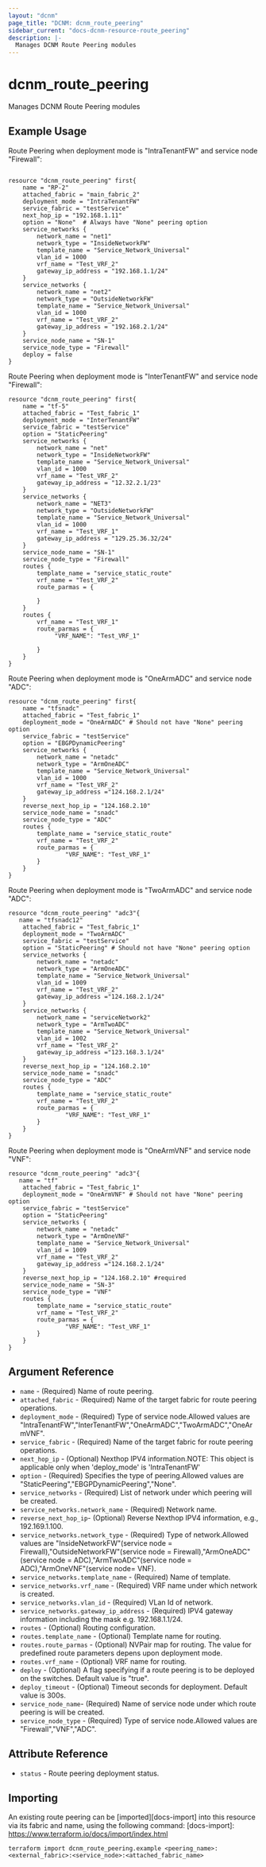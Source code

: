 ```yaml
---
layout: "dcnm"
page_title: "DCNM: dcnm_route_peering"
sidebar_current: "docs-dcnm-resource-route_peering"
description: |-
  Manages DCNM Route Peering modules
---
```


# dcnm_route_peering #
Manages DCNM Route Peering modules

## Example Usage ##

Route Peering when deployment mode is "IntraTenantFW" and service node "Firewall":
```hcl

resource "dcnm_route_peering" first{
    name = "RP-2"
    attached_fabric = "main_fabric_2"
    deployment_mode = "IntraTenantFW"
    service_fabric = "testService"
    next_hop_ip = "192.168.1.11"
    option = "None"  # Always have "None" peering option
    service_networks {
        network_name = "net1"
        network_type = "InsideNetworkFW"
        template_name = "Service_Network_Universal"
        vlan_id = 1000
        vrf_name = "Test_VRF_2"
        gateway_ip_address = "192.168.1.1/24"
    }
    service_networks {
        network_name = "net2"
        network_type = "OutsideNetworkFW"
        template_name = "Service_Network_Universal"
        vlan_id = 1000
        vrf_name = "Test_VRF_2"
        gateway_ip_address = "192.168.2.1/24"
    }
    service_node_name = "SN-1"
    service_node_type = "Firewall"
    deploy = false
}

```
Route Peering when deployment mode is "InterTenantFW" and service node "Firewall":
```hcl
resource "dcnm_route_peering" first{
    name = "tf-5"
    attached_fabric = "Test_fabric_1"
    deployment_mode = "InterTenantFW"
    service_fabric = "testService"
    option = "StaticPeering"
    service_networks {
        network_name = "net"
        network_type = "InsideNetworkFW"
        template_name = "Service_Network_Universal"
        vlan_id = 1000
        vrf_name = "Test_VRF_2"
        gateway_ip_address = "12.32.2.1/23"
    }
    service_networks {
        network_name = "NET3"
        network_type = "OutsideNetworkFW"
        template_name = "Service_Network_Universal"
        vlan_id = 1000
        vrf_name = "Test_VRF_1"
        gateway_ip_address = "129.25.36.32/24"
    }
    service_node_name = "SN-1"
    service_node_type = "Firewall"
    routes {
        template_name = "service_static_route"
        vrf_name = "Test_VRF_2"
        route_parmas = {

        }
    }
    routes {
        vrf_name = "Test_VRF_1"
        route_parmas = {
             "VRF_NAME": "Test_VRF_1"
   
        }
    }
}
```
Route Peering when deployment mode is "OneArmADC" and service node "ADC":
```hcl
resource "dcnm_route_peering" first{
    name = "tfsnadc"
    attached_fabric = "Test_fabric_1"
    deployment_mode = "OneArmADC" # Should not have "None" peering option
    service_fabric = "testService"
    option = "EBGPDynamicPeering"
    service_networks {
        network_name = "netadc"
        network_type = "ArmOneADC"
        template_name = "Service_Network_Universal"
        vlan_id = 1000
        vrf_name = "Test_VRF_2"
        gateway_ip_address ="124.168.2.1/24"
    }
    reverse_next_hop_ip = "124.168.2.10"
    service_node_name = "snadc"
    service_node_type = "ADC"
    routes {
        template_name = "service_static_route"
        vrf_name = "Test_VRF_2"
        route_parmas = {
                "VRF_NAME": "Test_VRF_1"
        }
    }
}
```
Route Peering when deployment mode is "TwoArmADC" and service node "ADC":
```hcl
resource "dcnm_route_peering" "adc3"{
   name = "tfsnadc12"
    attached_fabric = "Test_fabric_1"
    deployment_mode = "TwoArmADC"
    service_fabric = "testService"
    option = "StaticPeering" # Should not have "None" peering option
    service_networks {
        network_name = "netadc"
        network_type = "ArmOneADC"
        template_name = "Service_Network_Universal"
        vlan_id = 1009
        vrf_name = "Test_VRF_2"
        gateway_ip_address ="124.168.2.1/24"
    }
    service_networks {
        network_name = "serviceNetwork2"
        network_type = "ArmTwoADC"
        template_name = "Service_Network_Universal"
        vlan_id = 1002
        vrf_name = "Test_VRF_2"
        gateway_ip_address ="123.168.3.1/24"
    }
    reverse_next_hop_ip = "124.168.2.10"
    service_node_name = "snadc"
    service_node_type = "ADC"
    routes {
        template_name = "service_static_route"
        vrf_name = "Test_VRF_2"
        route_parmas = {
                "VRF_NAME": "Test_VRF_1"
        }
    }
}
```
Route Peering when deployment mode is "OneArmVNF" and service node "VNF":
```hcl
resource "dcnm_route_peering" "adc3"{
   name = "tf"
    attached_fabric = "Test_fabric_1"
    deployment_mode = "OneArmVNF" # Should not have "None" peering option
    service_fabric = "testService"
    option = "StaticPeering"
    service_networks {
        network_name = "netadc"
        network_type = "ArmOneVNF"
        template_name = "Service_Network_Universal"
        vlan_id = 1009
        vrf_name = "Test_VRF_2"
        gateway_ip_address ="124.168.2.1/24"
    }
    reverse_next_hop_ip = "124.168.2.10" #required
    service_node_name = "SN-3"
    service_node_type = "VNF"
    routes {
        template_name = "service_static_route"
        vrf_name = "Test_VRF_2"
        route_parmas = {
                "VRF_NAME": "Test_VRF_1"
        }
    }
}
```
## Argument Reference ##

* `name` - (Required) Name of route peering.
* `attached_fabric` - (Required) Name of the target fabric for route peering operations.
* `deployment_mode` - (Required) Type of service node.Allowed values are "IntraTenantFW","InterTenantFW","OneArmADC","TwoArmADC","OneArmVNF".
* `service_fabric` - (Required) Name of the target fabric for route peering operations.
* `next_hop_ip` - (Optional) Nexthop IPV4 information.NOTE: This object is applicable only when 'deploy_mode' is 'IntraTenantFW'
* `option` - (Required) Specifies the type of peering.Allowed values are "StaticPeering","EBGPDynamicPeering","None".
* `service_networks` - (Required) List of network under which peering will be created.
* `service_networks.network_name` - (Required) Network name.
* `reverse_next_hop_ip`- (Optional)  Reverse Nexthop IPV4 information, e.g., 192.169.1.100.
* `service_networks.network_type` - (Required) Type of network.Allowed values are "InsideNetworkFW"(service node = Firewall),"OutsideNetworkFW"(service node = Firewall),"ArmOneADC"(service node = ADC),"ArmTwoADC"(service node = ADC),"ArmOneVNF"(service node= VNF).
* `service_networks.template_name` - (Required) Name of template.
* `service_networks.vrf_name` - (Required) VRF name under which network is created.
* `service_networks.vlan_id` - (Required) VLan Id of network.
* `service_networks.gateway_ip_address` - (Required) IPV4 gateway information including the mask e.g. 192.168.1.1/24.
* `routes` - (Optional) Routing configuration.
* `routes.template_name` - (Optional) Template name for routing.
* `routes.route_parmas` - (Optional) NVPair map for routing. The value for predefined route parameters depens upon deployment mode.
* `routes.vrf_name` - (Optional) VRF name for routing.
* `deploy` - (Optional) A flag specifying if a route peering is to be deployed on the switches. Default value is "true".
* `deploy_timeout` - (Optional) Timeout seconds for deployment. Default value is 300s.
* `service_node_name`- (Required) Name of service node under which route peering is will be created.
* `service_node_type` - (Required) Type of service node.Allowed values are "Firewall","VNF","ADC".

## Attribute Reference

* `status` - Route peering deployment status.

## Importing ##

An existing route peering can be [imported][docs-import] into this resource via its fabric and name, using the following command:
[docs-import]: https://www.terraform.io/docs/import/index.html


```
terraform import dcnm_route_peering.example <peering_name>:<external_fabric>:<service_node>:<attached_fabric_name>
```
